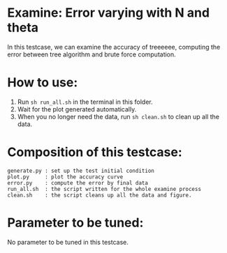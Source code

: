 # Examine: Error varying with N and theta

In this testcase, we can examine the accuracy of treeeeee, computing the error between tree algorithm and brute force computation.

# How to use:
1. Run `sh run_all.sh` in the terminal in this folder.
2. Wait for the plot generated automatically.
3. When you no longer need the data, run `sh clean.sh` to clean up all the data.

# Composition of this testcase:
```
generate.py : set up the test initial condition
plot.py     : plot the accuracy curve
error.py    : compute the error by final data
run_all.sh  : the script written for the whole examine process
clean.sh    : the script cleans up all the data and figure.
```

# Parameter to be tuned:
No parameter to be tuned in this testcase.